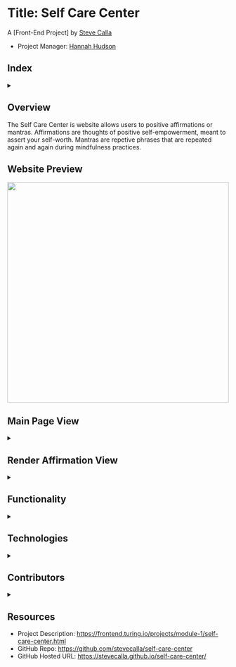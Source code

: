 # Title: Self Care Center

A [Front-End Project] by [Steve Calla](https://github.com/stevecalla)

* Project Manager: [Hannah Hudson](https://github.com/hannahhch)

## Index

<details><summary></summary>

1. [Overview](#overview)
2. [Functionality](#functionality)
3. [Iterations](#iterations)
4. [Technologies](#technologies)
5. [Contributors](#contributors)
6. [Resources](#resources)

</details>

## Overview

The Self Care Center is website allows users to positive affirmations or mantras. Affirmations are thoughts of positive self-empowerment, meant to assert your self-worth. Mantras are repetive phrases that are repeated again and again during mindfulness practices.

## Website Preview

<!-- <details><summary></summary> -->

<img src="https://media.giphy.com/media/2uU7j76WPMNbURCAby/giphy.gif" width="100%" height="500"/>

<!-- </details> -->

## Main Page View

<details><summary></summary>

<img width="1434" alt="Screen Shot 2021-02-18 at 5 35 21 PM" src="https://user-images.githubusercontent.com/72281855/108440049-b0219980-720f-11eb-8570-ff8aa90010c5.png">

</details>

## Render Affirmation View

<details><summary></summary>

<img width="1429" alt="Screen Shot 2021-02-18 at 5 35 59 PM" src="https://user-images.githubusercontent.com/72281855/108440126-c6c7f080-720f-11eb-9a61-7ea6e3a28894.png">

</details>

## Functionality

<details><summary></summary>

* Current:
  * Iteration 0: Match comp.
  * Iteration 1: A user can render a random affirmation or mantra by selecting a category using the radio button and see the message by clicking the "Receive Message" button.
  * Extensions A: Javascript has been deployed to ensure a user nevers sees a repeat message until all messages are displayed. After all messages are displayed, the user is notified that the list will start again.
  
* Future Enhancements:
  * Error handling and clear button.
  * User can add their own message.
  * User can favorite a message.
  * User can delete a message.
  * All messages interface to display all messages including add, delete, edit functionality.
  * Login page.
  * Intermediate CSS - make page responsive, add button hover effects, multiple backgrounds.
  * Local storage.


* Known Issues/Bugs:
  * None at this time.

</details>

## Technologies

<details><summary></summary>

1. HTML
2. CSS
3. JavaScript
4. GitHub (website hosting and source code management)

</details>

## Contributors

<details><summary></summary>

* Creator: [Steve Calla](https://github.com/stevecalla)
* Formal Code Review: [Paige Vannelli](https://github.com/PaigeVannelli/PaigeVannelli)
* Project Manager: [Hannah Hudson](https://github.com/hannahhch)

</details>

## Resources
* Project Description: https://frontend.turing.io/projects/module-1/self-care-center.html
* GitHub Repo: https://github.com/stevecalla/self-care-center
* GitHub Hosted URL: https://stevecalla.github.io/self-care-center/
